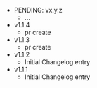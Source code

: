 * PENDING: vx.y.z
    * ...
* v1.1.4
    * pr create
* v1.1.3
    * pr create
* v1.1.2
    * Initial Changelog entry
* v1.1.1
    * Initial Changelog entry
